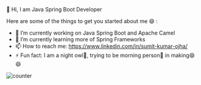 👋 Hi, I am Java Spring Boot Developer

Here are some of the things to get you started about me 😄 :

- 🔭 I’m currently working on Java Spring Boot and Apache Camel
- 🌱 I’m currently learning more of Spring Frameworks
- 📫 How to reach me: https://www.linkedin.com/in/sumit-kumar-ojha/
- ⚡ Fun fact: I am a night owl🦉, trying to be morning person🌄 in making😄😄

![counter](https://enalq38txuktjz3.m.pipedream.net)
